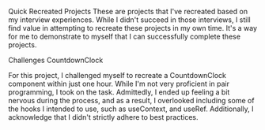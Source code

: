 Quick Recreated Projects
These are projects that I've recreated based on my interview experiences. While I didn't succeed in those interviews, I still find value in attempting to recreate these projects in my own time. It's a way for me to demonstrate to myself that I can successfully complete these projects.

Challenges
CountdownClock

For this project, I challenged myself to recreate a CountdownClock component within just one hour. While I'm not very proficient in pair programming, I took on the task. Admittedly, I ended up feeling a bit nervous during the process, and as a result, I overlooked including some of the hooks I intended to use, such as useContext, and useRef. Additionally, I acknowledge that I didn't strictly adhere to best practices.